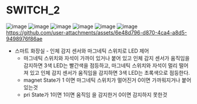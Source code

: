 # SWITCH_2

![image](https://github.com/user-attachments/assets/ca1a3991-2da8-4ccc-aa25-6215bdce1b37)
![image](https://github.com/user-attachments/assets/a3812a8d-3c8b-4108-bfa3-c256585269db)
![image](https://github.com/user-attachments/assets/4a6431df-9357-4584-b1f7-12fa4c916cd3)
![image](https://github.com/user-attachments/assets/c2c8529c-6199-4303-b298-fd986a59f426)
![image](https://github.com/user-attachments/assets/453bc0b5-55fa-43fa-9cb9-0737ec189d79)
![image](https://github.com/user-attachments/assets/78ec6527-e942-4be6-aaa1-f204f6785be5)
https://github.com/user-attachments/assets/6e48d796-d870-4ca4-a8d5-9498976f86ae


- 스마트 화장실 - 인체 감지 센서와 마그네틱 스위치로 LED 제어
  - 마그네틱 스위치와 자석이 가까이 있거나 붙어 있고 인체 감지 센서가 움직임을 감지하면 3색 LED는 빨간색을 점등하고, 마그네틱 스위치와 자석이 멀리 떨어져 있고 인체 감지 센서가 움직임을 감지하면 3색 LED는 초록색으로 점등한다.
  - magnet State가 1 이면 마그네틱 스위치가 멀어진거 0이면 가까워지거나 붙어있는것
  - pri State가 1이면 1이면 움직임 을 감지한거 0이면 감지하지 못한것
